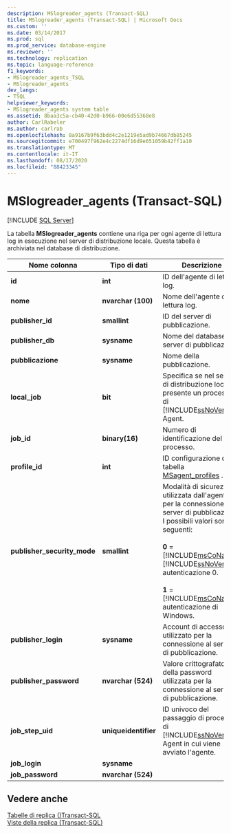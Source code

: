 ```yaml
---
description: MSlogreader_agents (Transact-SQL)
title: MSlogreader_agents (Transact-SQL) | Microsoft Docs
ms.custom: ''
ms.date: 03/14/2017
ms.prod: sql
ms.prod_service: database-engine
ms.reviewer: ''
ms.technology: replication
ms.topic: language-reference
f1_keywords:
- MSlogreader_agents_TSQL
- MSlogreader_agents
dev_langs:
- TSQL
helpviewer_keywords:
- MSlogreader_agents system table
ms.assetid: 8baa3c5a-cb40-42d0-b966-00e6d55368e8
author: CarlRabeler
ms.author: carlrab
ms.openlocfilehash: 8a9167b9f63bdd4c2e1219e5ad9b74667db85245
ms.sourcegitcommit: e700497f962e4c2274df16d9e651059b42ff1a10
ms.translationtype: MT
ms.contentlocale: it-IT
ms.lasthandoff: 08/17/2020
ms.locfileid: "88423345"
---
```

# <a name="mslogreader_agents-transact-sql"></a>MSlogreader_agents (Transact-SQL)
[!INCLUDE [SQL Server](../../includes/applies-to-version/sqlserver.md)]

  La tabella **MSlogreader_agents** contiene una riga per ogni agente di lettura log in esecuzione nel server di distribuzione locale. Questa tabella è archiviata nel database di distribuzione.  
  
|Nome colonna|Tipo di dati|Descrizione|  
|-----------------|---------------|-----------------|  
|**id**|**int**|ID dell'agente di lettura log.|  
|**nome**|**nvarchar (100)**|Nome dell'agente di lettura log.|  
|**publisher_id**|**smallint**|ID del server di pubblicazione.|  
|**publisher_db**|**sysname**|Nome del database del server di pubblicazione.|  
|**pubblicazione**|**sysname**|Nome della pubblicazione.|  
|**local_job**|**bit**|Specifica se nel server di distribuzione locale è presente un processo di [!INCLUDE[ssNoVersion](../../includes/ssnoversion-md.md)] Agent.|  
|**job_id**|**binary(16)**|Numero di identificazione del processo.|  
|**profile_id**|**int**|ID configurazione dalla tabella [MSagent_profiles](../../relational-databases/system-tables/msagent-profiles-transact-sql.md) .|  
|**publisher_security_mode**|**smallint**|Modalità di sicurezza utilizzata dall'agente per la connessione al server di pubblicazione. I possibili valori sono i seguenti:<br /><br /> **0**  =  [!INCLUDE[msCoName](../../includes/msconame-md.md)] [!INCLUDE[ssNoVersion](../../includes/ssnoversion-md.md)] autenticazione 0.<br /><br /> **1**  =  [!INCLUDE[msCoName](../../includes/msconame-md.md)] autenticazione di Windows.|  
|**publisher_login**|**sysname**|Account di accesso utilizzato per la connessione al server di pubblicazione.|  
|**publisher_password**|**nvarchar (524)**|Valore crittografato della password utilizzata per la connessione al server di pubblicazione.|  
|**job_step_uid**|**uniqueidentifier**|ID univoco del passaggio di processo di [!INCLUDE[ssNoVersion](../../includes/ssnoversion-md.md)] Agent in cui viene avviato l'agente.|  
|**job_login**|**sysname**||  
|**job_password**|**nvarchar (524)**||  
  
## <a name="see-also"></a>Vedere anche  
 [Tabelle di replica &#40;&#41;Transact-SQL ](../../relational-databases/system-tables/replication-tables-transact-sql.md)   
 [Viste della replica &#40;Transact-SQL&#41;](../../relational-databases/system-views/replication-views-transact-sql.md)  
  
  
